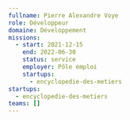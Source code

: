 ```yaml
---
fullname: Pierre Alexandre Voye
role: Développeur
domaine: Développement
missions:
  - start: 2021-12-15
    end: 2022-06-30
    status: service
    employer: Pôle emploi
    startups:
      - encyclopedie-des-metiers
startups:
  - encyclopedie-des-metiers
teams: []
---
```

